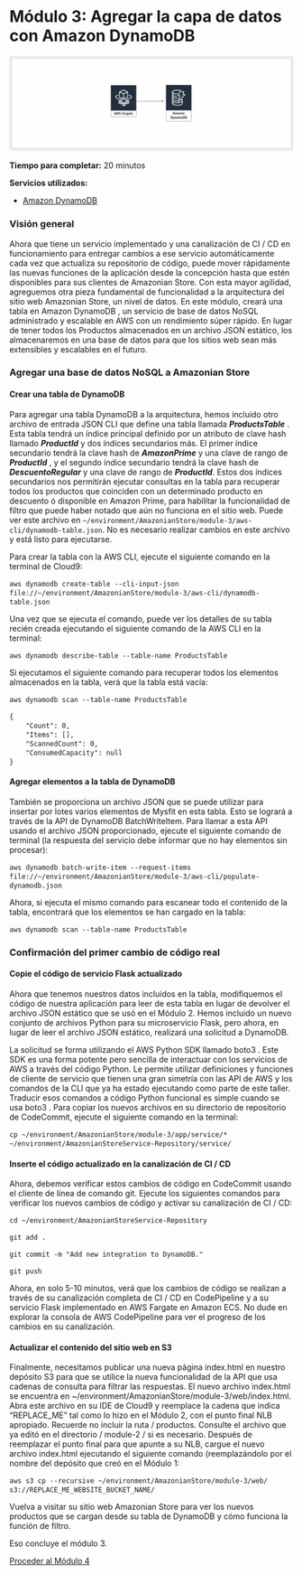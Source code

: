# Módulo 3: Agregar la capa de datos con Amazon DynamoDB

![Architecture](/images/module-3/architecture-module-3a.png)

**Tiempo para completar:** 20 minutos

**Servicios utilizados:**
* [Amazon DynamoDB](https://aws.amazon.com/dynamodb/)

### Visión general

Ahora que tiene un servicio implementado y una canalización de CI / CD en funcionamiento para entregar cambios a ese servicio automáticamente cada vez que actualiza su repositorio de código, puede mover rápidamente las nuevas funciones de la aplicación desde la concepción hasta que estén disponibles para sus clientes de Amazonian Store. Con esta mayor agilidad, agreguemos otra pieza fundamental de funcionalidad a la arquitectura del sitio web Amazonian Store, un nivel de datos. En este módulo, creará una tabla en Amazon DynamoDB , un servicio de base de datos NoSQL administrado y escalable en AWS con un rendimiento súper rápido. En lugar de tener todos los Productos almacenados en un archivo JSON estático, los almacenaremos en una base de datos para que los sitios web sean más extensibles y escalables en el futuro.

### Agregar una base de datos NoSQL a Amazonian Store

#### Crear una tabla de DynamoDB

Para agregar una tabla DynamoDB a la arquitectura, hemos incluido otro archivo de entrada JSON CLI que define una tabla llamada ***ProductsTable*** . Esta tabla tendrá un índice principal definido por un atributo de clave hash llamado ***ProductId*** y dos índices secundarios más. El primer índice secundario tendrá la clave hash de ***AmazonPrime*** y una clave de rango de ***ProductId*** , y el segundo índice secundario tendrá la clave hash de ***DescuentoRegular*** y una clave de rango de ***ProductId***. Estos dos índices secundarios nos permitirán ejecutar consultas en la tabla para recuperar todos los productos que coinciden con un determinado producto en descuento ó disponible en Amazon Prime, para habilitar la funcionalidad de filtro que puede haber notado que aún no funciona en el sitio web. Puede ver este archivo en `~/environment/AmazonianStore/module-3/aws-cli/dynamodb-table.json`. No es necesario realizar cambios en este archivo y está listo para ejecutarse.

Para crear la tabla con la AWS CLI, ejecute el siguiente comando en la terminal de Cloud9:

```
aws dynamodb create-table --cli-input-json file://~/environment/AmazonianStore/module-3/aws-cli/dynamodb-table.json
```

Una vez que se ejecuta el comando, puede ver los detalles de su tabla recién creada ejecutando el siguiente comando de la AWS CLI en la terminal:

```
aws dynamodb describe-table --table-name ProductsTable
```

Si ejecutamos el siguiente comando para recuperar todos los elementos almacenados en la tabla, verá que la tabla está vacía:

```
aws dynamodb scan --table-name ProductsTable
```

```
{
    "Count": 0,
    "Items": [],
    "ScannedCount": 0,
    "ConsumedCapacity": null
}
```

#### Agregar elementos a la tabla de DynamoDB

También se proporciona un archivo JSON que se puede utilizar para insertar por lotes varios elementos de Mysfit en esta tabla. Esto se logrará a través de la API de DynamoDB BatchWriteItem. Para llamar a esta API usando el archivo JSON proporcionado, ejecute el siguiente comando de terminal (la respuesta del servicio debe informar que no hay elementos sin procesar):

```
aws dynamodb batch-write-item --request-items file://~/environment/AmazonianStore/module-3/aws-cli/populate-dynamodb.json
```

Ahora, si ejecuta el mismo comando para escanear todo el contenido de la tabla, encontrará que los elementos se han cargado en la tabla:

```
aws dynamodb scan --table-name ProductsTable
```

### Confirmación del primer cambio de código real

#### Copie el código de servicio Flask actualizado

Ahora que tenemos nuestros datos incluidos en la tabla, modifiquemos el código de nuestra aplicación para leer de esta tabla en lugar de devolver el archivo JSON estático que se usó en el Módulo 2. Hemos incluido un nuevo conjunto de archivos Python para su microservicio Flask, pero ahora, en lugar de leer el archivo JSON estático, realizará una solicitud a DynamoDB.

La solicitud se forma utilizando el AWS Python SDK llamado boto3 . Este SDK es una forma potente pero sencilla de interactuar con los servicios de AWS a través del código Python. Le permite utilizar definiciones y funciones de cliente de servicio que tienen una gran simetría con las API de AWS y los comandos de la CLI que ya ha estado ejecutando como parte de este taller. Traducir esos comandos a código Python funcional es simple cuando se usa boto3 . Para copiar los nuevos archivos en su directorio de repositorio de CodeCommit, ejecute el siguiente comando en la terminal:

```
cp ~/environment/AmazonianStore/module-3/app/service/* ~/environment/AmazonianStoreService-Repository/service/
```

#### Inserte el código actualizado en la canalización de CI / CD

Ahora, debemos verificar estos cambios de código en CodeCommit usando el cliente de línea de comando git. Ejecute los siguientes comandos para verificar los nuevos cambios de código y activar su canalización de CI / CD:

```
cd ~/environment/AmazonianStoreService-Repository
```

```
git add .
```

```
git commit -m "Add new integration to DynamoDB."
```

```
git push
```

Ahora, en solo 5-10 minutos, verá que los cambios de código se realizan a través de su canalización completa de CI / CD en CodePipeline y a su servicio Flask implementado en AWS Fargate en Amazon ECS. No dude en explorar la consola de AWS CodePipeline para ver el progreso de los cambios en su canalización.

#### Actualizar el contenido del sitio web en S3

Finalmente, necesitamos publicar una nueva página index.html en nuestro depósito S3 para que se utilice la nueva funcionalidad de la API que usa cadenas de consulta para filtrar las respuestas. El nuevo archivo index.html se encuentra en ~/environment/AmazonianStore/module-3/web/index.html. Abra este archivo en su IDE de Cloud9 y reemplace la cadena que indica “REPLACE_ME” tal como lo hizo en el Módulo 2, con el punto final NLB apropiado. Recuerde no incluir la ruta / productos. Consulte el archivo que ya editó en el directorio / module-2 / si es necesario. Después de reemplazar el punto final para que apunte a su NLB, cargue el nuevo archivo index.html ejecutando el siguiente comando (reemplazándolo por el nombre del depósito que creó en el Módulo 1:

```
aws s3 cp --recursive ~/environment/AmazonianStore/module-3/web/ s3://REPLACE_ME_WEBSITE_BUCKET_NAME/
```

Vuelva a visitar su sitio web Amazonian Store para ver los nuevos productos que se cargan desde su tabla de DynamoDB y cómo funciona la función de filtro.

Eso concluye el módulo 3.

[Proceder al Módulo 4](/module-4)


